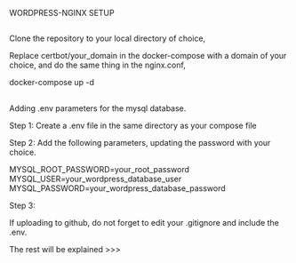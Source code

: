WORDPRESS-NGINX SETUP

##

Clone the repository to your local directory of choice,

Replace certbot/your_domain in the docker-compose with a domain of your choice, and do the same thing in the nginx.conf,

docker-compose up -d

##

Adding .env parameters for the mysql database.

Step 1:
Create a .env file in the same directory as your compose file

Step 2:
Add the following parameters, updating the password with your choice.

MYSQL_ROOT_PASSWORD=your_root_password
MYSQL_USER=your_wordpress_database_user
MYSQL_PASSWORD=your_wordpress_database_password

Step 3:

If uploading to github, do not forget to edit your .gitignore and include the .env.

The rest will be explained >>>
